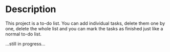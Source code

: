 # Description
This project is a to-do list. You can add individual tasks, delete them one by one, delete the whole list and you can mark the tasks as finished just like a normal to-do list.

...still in progress...

